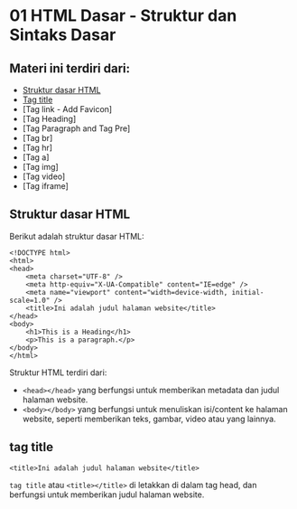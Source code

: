 # 01 HTML Dasar - Struktur dan Sintaks Dasar

## Materi ini terdiri dari:
* [Struktur dasar HTML](https://github.com/Juwono136/SCB_Coding#struktur-dasar-html)
* [Tag title](https://github.com/Juwono136/SCB_Coding#tag-title)
* [Tag link - Add Favicon]
* [Tag Heading]
* [Tag Paragraph and Tag Pre]
* [Tag br]
* [Tag hr]
* [Tag a]
* [Tag img]
* [Tag video]
* [Tag iframe]

## Struktur dasar HTML

Berikut adalah struktur dasar HTML:
```html5
<!DOCTYPE html>
<html>
<head>
    <meta charset="UTF-8" />
    <meta http-equiv="X-UA-Compatible" content="IE=edge" />
    <meta name="viewport" content="width=device-width, initial-scale=1.0" />
    <title>Ini adalah judul halaman website</title>
</head>
<body>
    <h1>This is a Heading</h1>
    <p>This is a paragraph.</p>
</body>
</html>
```

Struktur HTML terdiri dari:
* `<head></head>` yang berfungsi untuk memberikan metadata dan judul halaman website.
* `<body></body>` yang berfungsi untuk menuliskan isi/content ke halaman website, seperti memberikan teks, gambar, video atau yang lainnya.

## tag title
```html5
<title>Ini adalah judul halaman website</title>
```

`tag title` atau `<title></title>` di letakkan di dalam tag head, dan berfungsi untuk memberikan judul halaman website.

